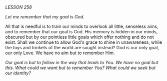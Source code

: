 *LESSON 258*

*Let me remember that my goal is God.*

All that is needful is to train our minds to overlook all little, senseless aims, and to remember that our goal is God. His memory is hidden in our minds, obscured but by our pointless little goals which offer nothing and do not exist. Shall we continue to allow God's grace to shine in unawareness, while the toys and trinkets of the world are sought instead? God is our only goal, our only Love. We have no aim but to remember Him.

_Our goal is but to follow in the way that leads to You. We have no goal but this. What could we want but to remember You? What could we seek but our identity?_